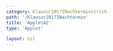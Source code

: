 ```yaml
---
category: Klausur2017INachterminstrich
path: '/Klausur2017INachtermin'
title: 'AppletA2'
type: 'Applet'

layout: nil
---
```

<script type="text/javascript" src="{{ site.jsxurl }}/jsxgraphcore.js"></script>
<link type="text/css" href="https://cdnjs.cloudflare.com/ajax/libs/jsxgraph/0.99.6/jsxgraph.css"><link rel="stylesheet" type="text/css" href="{{ site.jsxurl }}/jsxgraph.css" />
<div id="JXGf5622dfe-f2a4-49fc-ac99-299129515ce8" class="jxgbox" style="width:500px; height:500px">
<script type="text/javascript">
(function(){
 const board = JXG.JSXGraph.initBoard('JXGf5622dfe-f2a4-49fc-ac99-299129515ce8', {
    							boundingbox: [-15, 15, 15, -15],
                  showFullscreen: true, axis: true
              });

var A = board.create('point', [1,-2], {fixed:true, color:'green', label:{fontsize:16, position:'bot'}, size:2});

var f = x=> -0.4*x+2;
var pf = board.create('functiongraph', [f], {strokecolor:'black', strokeWidth:3})

var M = board.create('glider', [pf], {name:'M', color:'orange', label:{fontsize:16, position:'bot'}, size:2});

var AM = board.create('line', [A, M], {visible:false});

var Bl = board.create('point', [2.85,1.23], {visible:false});

var Bs = board.create('angle', [M, A, Bl], {visible:false});

Bs.setAngle(function() {
    return -35* Math.PI / 180;
    })
var ABl = board.create('line', [A, Bl], {visible:false});

var C = board.create('point', [function(){return (M.X()-A.X())*2+A.X()}, function(){return (M.Y()-A.Y())*2+A.Y()}], {label:{fontsize:16, position:'bot'}, size:2})

var ACc = board.create('circle', [A,C], {visible:false});

var B = board.create('intersection', [ACc, ABl], {name:'B', label:{fontsize:16, position:'bot'}, size:2});

var AC = board.create('line', [A,C], {straightFirst:false, straightLast:false});

var AB = board.create('line', [A,B], {straightFirst:false, straightLast:false});

var CB = board.create('line', [C,B], {straightFirst:false, straightLast:false});

var phi = board.create('angle', [B,A,C], {radius:3});
board.create('text', [3,12,'M I 2017 NT A 2'], {fontsize: 18, fixed:true});
})();
  
  </script>
  </div>
